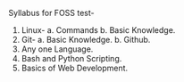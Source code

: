 Syllabus for FOSS test-
1. Linux-
      a. Commands
      b. Basic Knowledge.
2. Git-
      a. Basic Knowledge.
      b. Github.
3. Any one Language.
4. Bash and Python Scripting.
5. Basics of Web Development.
